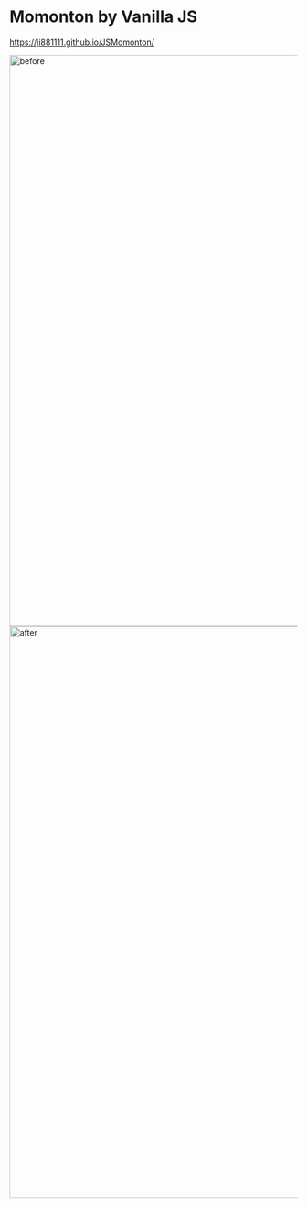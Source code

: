 # Momonton by Vanilla JS

https://ji881111.github.io/JSMomonton/

<img width="1000" alt="before" src="https://user-images.githubusercontent.com/32053049/52915355-4b788f00-3316-11e9-83b7-fd885d89ba89.png">
<img width="1000" alt="after" src="https://user-images.githubusercontent.com/32053049/52915377-8c70a380-3316-11e9-819b-9ae8852c0219.png">
